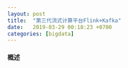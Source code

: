```yaml
---
layout: post
title:  "第三代流式计算平台Flink+Kafka"
date:   2019-03-29 00:18:23 +0700
categories: [bigdata]
---
```


#### 概述

